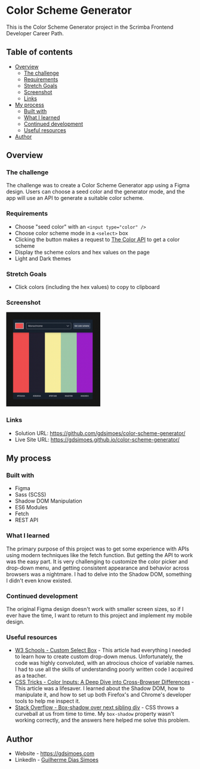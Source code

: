 # Color Scheme Generator

This is the Color Scheme Generator project in the Scrimba Frontend Developer Career Path.

## Table of contents

-   [Overview](#overview)
    -   [The challenge](#the-challenge)
    -   [Requirements](#requirements)
    -   [Stretch Goals](#stretch-goals)
    -   [Screenshot](#screenshot)
    -   [Links](#links)
-   [My process](#my-process)
    -   [Built with](#built-with)
    -   [What I learned](#what-i-learned)
    -   [Continued development](#continued-development)
    -   [Useful resources](#useful-resources)
-   [Author](#author)

## Overview

### The challenge

The challenge was to create a Color Scheme Generator app using a Figma design. Users can choose a seed color and the generator mode, and the app will use an API to generate a suitable color scheme.

### Requirements

-   Choose "seed color" with an `<input type="color" />`
-   Choose color scheme mode in a `<select>` box
-   Clicking the button makes a request to [The Color API](https://www.thecolorapi.com/docs#schemes) to get a color scheme
-   Display the scheme colors and hex values on the page
-   Light and Dark themes

### Stretch Goals

-   Click colors (including the hex values) to copy to clipboard

### Screenshot

<img src="./screen.gif" alt="A GIF of the website" width="50%">

### Links

-   Solution URL: <https://github.com/gdsimoes/color-scheme-generator/>
-   Live Site URL: <https://gdsimoes.github.io/color-scheme-generator/>

## My process

### Built with

-   Figma
-   Sass (SCSS)
-   Shadow DOM Manipulation
-   ES6 Modules
-   Fetch
-   REST API

### What I learned

The primary purpose of this project was to get some experience with APIs using modern techniques like the fetch function. But getting the API to work was the easy part. It is very challenging to customize the color picker and drop-down menu, and getting consistent appearance and behavior across browsers was a nightmare. I had to delve into the Shadow DOM, something I didn't even know existed.

### Continued development

The original Figma design doesn't work with smaller screen sizes, so if I ever have the time, I want to return to this project and implement my mobile design.

### Useful resources

-   [W3 Schools - Custom Select Box](https://www.w3schools.com/howto/howto_custom_select.asp) - This article had everything I needed to learn how to create custom drop-down menus. Unfortunately, the code was highly convoluted, with an atrocious choice of variable names. I had to use all the skills of understanding poorly written code I acquired as a teacher.
-   [CSS Tricks - Color Inputs: A Deep Dive into Cross-Browser Differences](https://css-tricks.com/color-inputs-a-deep-dive-into-cross-browser-differences/) - This article was a lifesaver. I learned about the Shadow DOM, how to manipulate it, and how to set up both Firefox's and Chrome's developer tools to help me inspect it.
-   [Stack Overflow - Box-shadow over next sibling div](https://stackoverflow.com/questions/31276634/box-shadow-over-next-sibling-div) - CSS throws a curveball at us from time to time. My `box-shadow` property wasn't working correctly, and the answers here helped me solve this problem.

## Author

-   Website - <https://gdsimoes.com>
-   LinkedIn - [Guilherme Dias Simoes](https://www.linkedin.com/in/gdsimoes)

